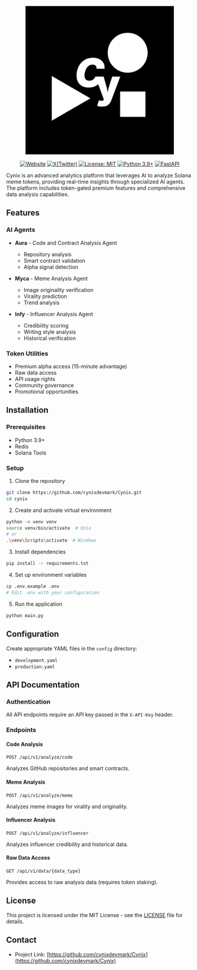 <div align="center">
 <img src="/cynix.png" alt="Cynix Logo" width="400px" />

 [![Website](https://img.shields.io/badge/website-cynix.io-blue)](https://cynix.io/)
 [![X(Twitter)](https://img.shields.io/badge/X-Cynix__io-black?logo=x)](https://x.com/Cynix__io)
 [![License: MIT](https://img.shields.io/badge/License-MIT-yellow.svg)](https://opensource.org/licenses/MIT)
 [![Python 3.9+](https://img.shields.io/badge/python-3.9+-blue.svg)](https://www.python.org/downloads/)
 [![FastAPI](https://img.shields.io/badge/FastAPI-0.104.1-green.svg)](https://fastapi.tiangolo.com)

</div>

Cynix is an advanced analytics platform that leverages AI to analyze Solana meme tokens, providing real-time insights through specialized AI agents. The platform includes token-gated premium features and comprehensive data analysis capabilities.

## Features

### AI Agents
- **Aura** - Code and Contract Analysis Agent
  - Repository analysis
  - Smart contract validation
  - Alpha signal detection
  
- **Myca** - Meme Analysis Agent
  - Image originality verification
  - Virality prediction
  - Trend analysis
  
- **Infy** - Influencer Analysis Agent
  - Credibility scoring
  - Writing style analysis
  - Historical verification

### Token Utilities
- Premium alpha access (15-minute advantage)
- Raw data access
- API usage rights
- Community governance
- Promotional opportunities

## Installation

### Prerequisites
- Python 3.9+
- Redis
- Solana Tools

### Setup
1. Clone the repository
```bash
git clone https://github.com/cynixdevmark/Cynix.git
cd cynix
```

2. Create and activate virtual environment
```bash
python -m venv venv
source venv/bin/activate  # Unix
# or
.\venv\Scripts\activate  # Windows
```

3. Install dependencies
```bash
pip install -r requirements.txt
```

4. Set up environment variables
```bash
cp .env.example .env
# Edit .env with your configuration
```

5. Run the application
```bash
python main.py
```

## Configuration

Create appropriate YAML files in the `config` directory:
- `development.yaml`
- `production.yaml`


## API Documentation

### Authentication
All API endpoints require an API key passed in the `X-API-Key` header.

### Endpoints

#### Code Analysis
```http
POST /api/v1/analyze/code
```
Analyzes GitHub repositories and smart contracts.

#### Meme Analysis
```http
POST /api/v1/analyze/meme
```
Analyzes meme images for virality and originality.

#### Influencer Analysis
```http
POST /api/v1/analyze/influencer
```
Analyzes influencer credibility and historical data.

#### Raw Data Access
```http
GET /api/v1/data/{data_type}
```
Provides access to raw analysis data (requires token staking).

## License

This project is licensed under the MIT License - see the [LICENSE](LICENSE) file for details.

## Contact

- Project Link: [https://github.com/cynixdevmark/Cynix](https://github.com/cynixdevmark/Cynix)
